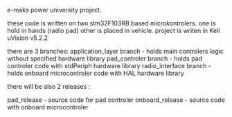 e-maks power university project.

these code is written on two stm32F103RB based microkontrolers. one is hold in hands (radio pad) other is placed in vehicle.
project is writen in Keil uVision v5.2.2

there are 3 branches:
application_layer branch  - holds main controlers logic without specified hardware library 
pad_controler branch      - holds pad controler code with stdPeriph hardware library
radio_interface branch    - holds onboard microcontroler code with HAL hardware library 

there will be also 2 releases :

pad_release      - source code for pad controler
onboard_release  - source code with onboard microcontroler 
 
